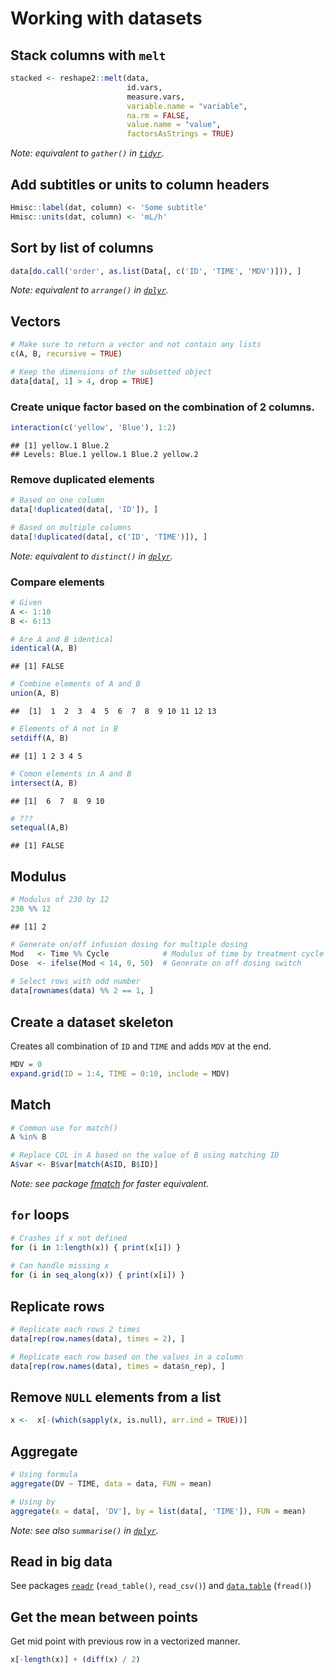 
Working with datasets
=====================

Stack columns with `melt`
-------------------------

``` r
stacked <- reshape2::melt(data, 
                          id.vars, 
                          measure.vars, 
                          variable.name = "variable", 
                          na.rm = FALSE, 
                          value.name = "value", 
                          factorsAsStrings = TRUE)
```

*Note: equivalent to `gather()` in [`tidyr`](https://github.com/hadley/tidyr).*

Add subtitles or units to column headers
----------------------------------------

``` r
Hmisc::label(dat, column) <- 'Some subtitle'
Hmisc::units(dat, column) <- 'mL/h'
```

Sort by list of columns
-----------------------

``` r
data[do.call('order', as.list(Data[, c('ID', 'TIME', 'MDV')])), ]
```

*Note: equivalent to `arrange()` in [`dplyr`](https://github.com/hadley/dplyr).*

Vectors
-------

``` r
# Make sure to return a vector and not contain any lists
c(A, B, recursive = TRUE)

# Keep the dimensions of the subsetted object 
data[data[, 1] > 4, drop = TRUE]
```

### Create unique factor based on the combination of 2 columns.

``` r
interaction(c('yellow', 'Blue'), 1:2)
```

    ## [1] yellow.1 Blue.2  
    ## Levels: Blue.1 yellow.1 Blue.2 yellow.2

### Remove duplicated elements

``` r
# Based on one column
data[!duplicated(data[, 'ID']), ]

# Based on multiple columns
data[!duplicated(data[, c('ID', 'TIME')]), ]
```

*Note: equivalent to `distinct()` in [`dplyr`](https://github.com/hadley/dplyr).*

### Compare elements

``` r
# Given
A <- 1:10
B <- 6:13

# Are A and B identical
identical(A, B)
```

    ## [1] FALSE

``` r
# Combine elements of A and B
union(A, B)
```

    ##  [1]  1  2  3  4  5  6  7  8  9 10 11 12 13

``` r
# Elements of A not in B
setdiff(A, B)
```

    ## [1] 1 2 3 4 5

``` r
# Comon elements in A and B
intersect(A, B)
```

    ## [1]  6  7  8  9 10

``` r
# ???
setequal(A,B)
```

    ## [1] FALSE

Modulus
-------

``` r
# Modulus of 230 by 12
230 %% 12
```

    ## [1] 2

``` r
# Generate on/off infusion dosing for multiple dosing
Mod   <- Time %% Cycle            # Modulus of time by treatment cycle
Dose  <- ifelse(Mod < 14, 0, 50)  # Generate on off dosing switch
 
# Select rows with odd number
data[rownames(data) %% 2 == 1, ]
```

Create a dataset skeleton
-------------------------

Creates all combination of `ID` and `TIME` and adds `MDV` at the end.

``` r
MDV = 0
expand.grid(ID = 1:4, TIME = 0:10, include = MDV)
```

Match
-----

``` r
# Common use for match()
A %in% B

# Replace COL in A based on the value of B using matching ID
A$var <- B$var[match(A$ID, B$ID)]
```

*Note: see package [fmatch](https://cran.r-project.org/web/packages/fastmatch/fastmatch.pdf) for faster equivalent.*

`for` loops
-----------

``` r
# Crashes if x not defined
for (i in 1:length(x)) { print(x[i]) }
 
# Can handle missing x
for (i in seq_along(x)) { print(x[i]) }
```

Replicate rows
--------------

``` r
# Replicate each rows 2 times
data[rep(row.names(data), times = 2), ]

# Replicate each row based on the values in a column
data[rep(row.names(data), times = data$n_rep), ]
```

Remove `NULL` elements from a list
----------------------------------

``` r
x <-  x[-(which(sapply(x, is.null), arr.ind = TRUE))]
```

Aggregate
---------

``` r
# Using formula
aggregate(DV ~ TIME, data = data, FUN = mean)

# Using by
aggregate(x = data[, 'DV'], by = list(data[, 'TIME']), FUN = mean)
```

*Note: see also `summarise()` in [`dplyr`](https://github.com/hadley/dplyr).*

Read in big data
----------------

See packages [`readr`](https://github.com/hadley/readr) (`read_table()`, `read_csv()`) and [`data.table`](https://github.com/Rdatatable/data.table) (`fread()`)

Get the mean between points
---------------------------

Get mid point with previous row in a vectorized manner.

``` r
x[-length(x)] + (diff(x) / 2)
```
